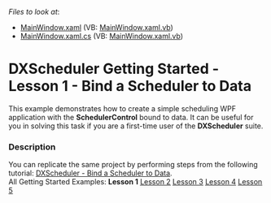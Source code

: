 <!-- default file list -->
*Files to look at*:

* [MainWindow.xaml](./CS/WpfApplication1/MainWindow.xaml) (VB: [MainWindow.xaml.vb](./VB/WpfApplication1/MainWindow.xaml.vb))
* [MainWindow.xaml.cs](./CS/WpfApplication1/MainWindow.xaml.cs) (VB: [MainWindow.xaml.vb](./VB/WpfApplication1/MainWindow.xaml.vb))
<!-- default file list end -->
# DXScheduler Getting Started - Lesson 1 - Bind a Scheduler to Data


<p>This example demonstrates how to create a simple scheduling WPF application with the <strong>SchedulerControl</strong> bound to data.  It can be useful for you in solving this task if you are a first-time user of the <strong>DXScheduler</strong> suite.</p>


<h3>Description</h3>

<p>You can replicate the same project by performing steps from the following tutorial: <a href="http://help.devexpress.com/#WPF/CustomDocument8653"><u>DXScheduler - Bind a Scheduler to Data</u></a>.<br />
All Getting Started Examples: <strong>Lesson 1</strong> <a href="http://www.devexpress.com/Support/Center/p/E2495.aspx"><u>Lesson 2</u></a> <a href="http://www.devexpress.com/Support/Center/p/E2499.aspx"><u>Lesson 3</u></a> <a href="http://www.devexpress.com/Support/Center/p/E2496.aspx"><u>Lesson 4</u></a> <a href="http://www.devexpress.com/Support/Center/p/E2497.aspx"><u>Lesson 5</u></a></p>

<br/>


